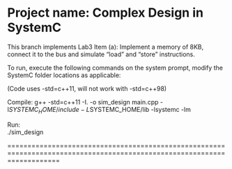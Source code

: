 Project name: Complex Design in SystemC
===========================================================================================================================
This branch implements Lab3 Item (a): Implement a memory of 8KB, connect it to the bus and simulate “load” and “store” instructions.

To run, execute the following commands on the system prompt, modify the SystemC folder locations as applicable:

(Code uses -std=c++11, will not work with -std=c++98) 

Compile:
g++ -std=c++11 -I. -o sim_design main.cpp -I$SYSTEMC_HOME/include -L$SYSTEMC_HOME/lib -lsystemc -lm

Run:    
./sim_design

=========================================================================================================================
